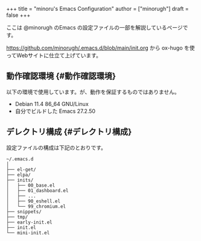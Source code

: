 +++
title = "minoru's Emacs Configuration"
author = ["minorugh"]
draft = false
+++

ここは @minorugh のEmacs の設定ファイルの一部を解説しているページです。

<https://github.com/minorugh/.emacs.d/blob/main/init.org> から
ox-hugo を使ってWebサイトに仕立て上げています。


## 動作確認環境 {#動作確認環境}

以下の環境で使用しています。が、動作を保証するものではありません。

-   Debian 11.4 86_64 GNU/Linux
-   自分でビルドした Emacs 27.2.50


## デレクトリ構成 {#デレクトリ構成}

設定ファイルの構成は下記のとおりです。

```text
~/.emacs.d
│
├── el-get/
├── elpa/
├── inits/
│   ├── 00_base.el
│   ├── 01_dashboard.el
│   ├── ...
│   ├── 90_eshell.el
│   └── 99_chromium.el
├── snippets/
├── tmp/
├── early-init.el
├── init.el
└── mini-init.el
```
